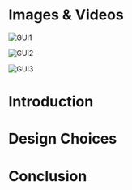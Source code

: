 # Images & Videos
![GUI1](https://github.com/terrabladex/periodiCpp-Storage/blob/main/Images%26Videos/table.png)

![GUI2](https://github.com/terrabladex/periodiCpp-Storage/blob/main/Images%26Videos/search.png)

![GUI3](https://github.com/terrabladex/periodiCpp-Storage/blob/main/Images%26Videos/dialog.png)
# Introduction
# Design Choices
# Conclusion

